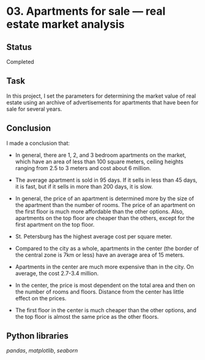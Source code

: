 # 03. Apartments for sale — real estate market analysis

## Status
Completed

## Task

In this project, I set the parameters for determining the market value of real estate using an archive of advertisements for apartments that have been for sale for several years. 

## Conclusion

I made a conclusion that:

- In general, there are 1, 2, and 3 bedroom apartments on the market, which have an area of less than 100 square meters, ceiling heights ranging from 2.5 to 3 meters and cost about 6 million.

- The average apartment is sold in 95 days. If it sells in less than 45 days, it is fast, but if it sells in more than 200 days, it is slow.

- In general, the price of an apartment is determined more by the size of the apartment than the number of rooms. The price of an apartment on the first floor is much more affordable than the other options. Also, apartments on the top floor are cheaper than the others, except for the first apartment on the top floor.

- St. Petersburg has the highest average cost per square meter.

- Compared to the city as a whole, apartments in the center (the border of the central zone is 7km or less) have an average area of 15 meters.

- Apartments in the center are much more expensive than in the city. On average, the cost 2.7-3.4 million.

- In the center, the price is most dependent on the total area and then on the number of rooms and floors. Distance from the center has little effect on the prices.

- The first floor in the center is much cheaper than the other options, and the top floor is almost the same price as the other floors.

## Python libraries

*pandas*, *matplotlib*, *seaborn*

